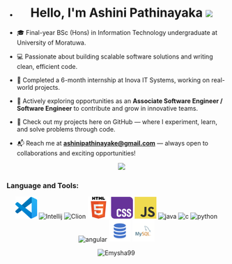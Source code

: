 - <h1 align="center"> <b>Hello, I'm Ashini Pathinayaka</b> <img src="https://raw.githubusercontent.com/MartinHeinz/MartinHeinz/master/wave.gif" width="30px"> </h1>

- 🎓 Final-year BSc (Hons) in Information Technology undergraduate at University of Moratuwa.  
- 💻 Passionate about building scalable software solutions and writing clean, efficient code.  
- 🚀 Completed a 6-month internship at Inova IT Systems, working on real-world projects. 
- 🌟 Actively exploring opportunities as an **Associate Software Engineer / Software Engineer** to contribute and grow in innovative teams.  
- 🔗 Check out my projects here on GitHub — where I experiment, learn, and solve problems through code.  
- 📬 Reach me at **ashinipathinayake@gmail.com** — always open to collaborations and exciting opportunities!  


  <p align="center">
    <a href="https://github.com/DenverCoder1/readme-typing-svg"><img src="https://readme-typing-svg.herokuapp.com?font=Calibri+One&size=21&color=b200ed&width=600&lines=Passionate%2C+Dedicated+and+Self+Driven+Undergraduate;Creative%2C+Smart+and+Easy-going+Individual;Blogger+,+Captivating+Dancer,+and+Devoted+Volunteer"></a>
  </p>

<h3>Language and Tools:</h3>
  </p>
  <p align="center">
  <img  alt="Visual Studio Code" width="50px" src="https://raw.githubusercontent.com/github/explore/80688e429a7d4ef2fca1e82350fe8e3517d3494d/topics/visual-studio-code/visual-studio-code.png" />
  <img  alt="Intellij" width="50px" src="https://camo.githubusercontent.com/9db6f827ce993e7f7c656eb9e2bc88164b327bacfc0d6a3bb7952803f3715e06/68747470733a2f2f696d672e69636f6e73382e636f6d2f636f6c6f722f3234302f3030303030302f696e74656c6c696a2d696465612e706e67" />
  <img  alt="Clion" src="https://e7.pngegg.com/pngimages/458/617/png-clipart-clion-jetbrains-intellij-idea-c-macos-linux-angle-text-thumbnail.png" width=50px height=50px/>
  <img  alt="HTML5" width="50px" src="https://raw.githubusercontent.com/github/explore/80688e429a7d4ef2fca1e82350fe8e3517d3494d/topics/html/html.png" />
  <img  alt="CSS3" width="50px" src="https://raw.githubusercontent.com/github/explore/80688e429a7d4ef2fca1e82350fe8e3517d3494d/topics/css/css.png" />
  <img  alt="JavaScript" width="50px" src="https://raw.githubusercontent.com/github/explore/80688e429a7d4ef2fca1e82350fe8e3517d3494d/topics/javascript/javascript.png" />
  <img  alt="java"  width="50px" src="https://img.icons8.com/color/48/000000/java-coffee-cup-logo.png" /> 
   <img alt="c" width="50px" src="https://upload.wikimedia.org/wikipedia/commons/thumb/1/18/C_Programming_Language.svg/1200px-C_Programming_Language.svg.png"/>
  <img src="https://upload.wikimedia.org/wikipedia/commons/thumb/c/c3/Python-logo-notext.svg/1024px-Python-logo-notext.svg.png" alt="python" width="50px" />
   <img alt="angular" width="50px" src="https://upload.wikimedia.org/wikipedia/commons/thumb/c/cf/Angular_full_color_logo.svg/1200px-Angular_full_color_logo.svg.png"/>
  <img  alt="SQL" width="50px" src="https://raw.githubusercontent.com/github/explore/80688e429a7d4ef2fca1e82350fe8e3517d3494d/topics/sql/sql.png" />
  <img  alt="MySQL" width="50px" src="https://raw.githubusercontent.com/github/explore/80688e429a7d4ef2fca1e82350fe8e3517d3494d/topics/mysql/mysql.png" />
 
<p  align="center" width="400"><img src="https://github-readme-stats-sigma-five.vercel.app/api/top-langs?username=Emysha99&show_icons=true&theme=radical&layout=compact" alt="Emysha99" /></p>


